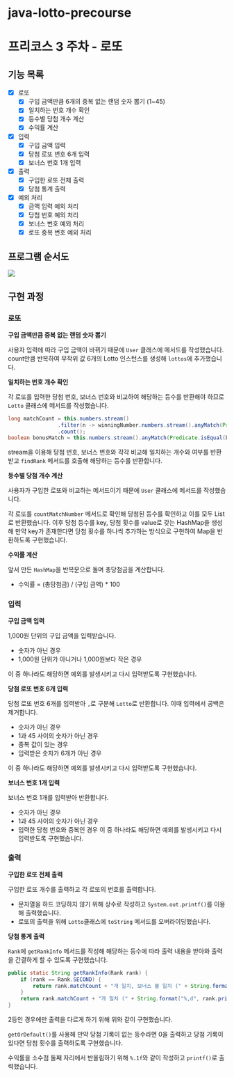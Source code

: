 # java-lotto-precourse

# 프리코스 3 주차 - 로또

## 기능 목록

- [x] 로또
    - [x] 구입 금액만큼 6개의 중복 없는 랜덤 숫자 뽑기 (1~45)
    - [x] 일치하는 번호 개수 확인
    - [x] 등수별 당첨 개수 계산
    - [x] 수익률 계산
- [x] 입력
    - [x] 구입 금액 입력
    - [x] 당첨 로또 번호 6개 입력
    - [x] 보너스 번호 1개 입력
- [x] 출력
    - [x] 구입한 로또 전체 출력
    - [x] 당첨 통계 출력
- [x] 예외 처리
    - [x] 금액 입력 예외 처리
    - [x] 당첨 번호 예외 처리
    - [x] 보너스 번호 예외 처리
    - [x] 로또 중복 번호 예외 처리

## 프로그램 순서도

![](https://github.com/user-attachments/assets/c1190a84-b62b-46ec-9f7d-d7d899cf5bae)

## 구현 과정
### 로또
**구입 금액만큼 중복 없는 랜덤 숫자 뽑기**

사용자 입력에 따라 구입 금액이 바뀌기 때문에 `User` 클래스에 메서드를 작성했습니다.
count만큼 반복하여 무작위 값 6개의 Lotto 인스턴스를 생성해 `lottos`에 추가했습니다.

**일치하는 번호 개수 확인**

각 로또를 입력한 당첨 번호, 보너스 번호와 비교하여 해당하는 등수를 반환해야 하므로 `Lotto` 클래스에 메서드를 작성했습니다.
```java
long matchCount = this.numbers.stream()
                .filter(n -> winningNumber.numbers.stream().anyMatch(Predicate.isEqual(n)))
                .count();
boolean bonusMatch = this.numbers.stream().anyMatch(Predicate.isEqual(bonusNumber));
```
stream을 이용해 당첨 번호, 보너스 번호와 각각 비교해 일치하는 개수와 여부를 반환받고 `findRank` 메서드를 호출해 해당하는 등수를 반환합니다.

**등수별 당첨 개수 계산**

사용자가 구입한 로또와 비교하는 메서드이기 때문에 `User` 클래스에 메서드를 작성했습니다.

각 로또를 `countMatchNumber` 메서드로 확인해 당첨된 등수를 확인하고 이를 모두 List로 반환했습니다.
이후 당첨 등수를 key, 당첨 횟수를 value로 갖는 HashMap을 생성해 만약 key가 존재한다면 당첨 횟수를 하나씩 추가하는 방식으로 구현하여 Map을 반환하도록 구현했습니다.

**수익률 계산**

앞서 만든 `HashMap`을 반복문으로 돌며 총당첨금을 계산합니다.
- 수익률 = (총당첨금) / (구입 금액) * 100

### 입력
**구입 금액 입력**

1,000원 단위의 구입 금액을 입력받습니다.
- 숫자가 아닌 경우
- 1,000원 단위가 아니거나 1,000원보다 작은 경우

이 중 하나라도 해당하면 예외를 발생시키고 다시 입력받도록 구현했습니다.

**당첨 로또 번호 6개 입력**

당첨 로또 번호 6개를 입력받아 `,`로 구분해 `Lotto`로 반환합니다. 이때 입력에서 공백은 제거합니다.
- 숫자가 아닌 경우
- 1과 45 사이의 숫자가 아닌 경우
- 중복 값이 있는 경우
- 입력받은 숫자가 6개가 아닌 경우

이 중 하나라도 해당하면 예외를 발생시키고 다시 입력받도록 구현했습니다.

**보너스 번호 1개 입력**

보너스 번호 1개를 입력받아 반환합니다.
- 숫자가 아닌 경우
- 1과 45 사이의 숫자가 아닌 경우
- 입력한 당첨 번호와 중복인 경우
이 중 하나라도 해당하면 예외를 발생시키고 다시 입력받도록 구현했습니다.

### 출력
**구입한 로또 전체 출력**

구입한 로또 개수를 출력하고 각 로또의 번호를 출력합니다.
- 문자열을 하드 코딩하지 않기 위해 상수로 작성하고 `System.out.printf()`를 이용해 출력했습니다.
- 로또의 출력을 위해 `Lotto`클래스에 `toString` 메서드를 오버라이딩했습니다.

**당첨 통계 출력**

`Rank`에 `getRankInfo` 메서드를 작성해 해당하는 등수에 따라 출력 내용을 받아와 출력을 간결하게 할 수 있도록 구현했습니다.
```java
public static String getRankInfo(Rank rank) {
    if (rank == Rank.SECOND) {
        return rank.matchCount + "개 일치, 보너스 볼 일치 (" + String.format("%,d", rank.prize) + "원)";
    }
    return rank.matchCount + "개 일치 (" + String.format("%,d", rank.prize) + "원)";
}
```
2등인 경우에만 출력을 다르게 하기 위해 위와 같이 구현했습니다.

`getOrDefault()`를 사용해 만약 당첨 기록이 없는 등수라면 0을 출력하고 당첨 기록이 있다면 당첨 횟수를 출력하도록 구현했습니다.

수익률을 소수점 둘째 자리에서 반올림하기 위해 `%.1f`와 같이 작성하고 `printf()`로 출력했습니다.